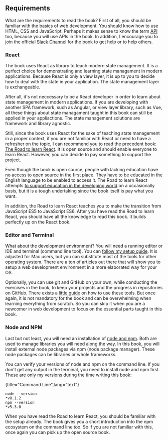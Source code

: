 ## Requirements

What are the requirements to read the book? First of all, you should be familiar with the basics of web development. You should know how to use HTML, CSS and JavaScript. Perhaps it makes sense to know the term [API](https://www.robinwieruch.de/what-is-an-api-javascript/) too, because you will use APIs in the book. In addition, I encourage you to join the official [Slack Channel](https://slack-taming-the-state.wieruch.com/) for the book to get help or to help others.

### React

The book uses React as library to teach modern state management. It is a perfect choice for demonstrating and learning state managament in modern applications. Because React is only a view layer, it is up to you to decide how to deal with the state in your application. The state management layer is exchangeable.

After all, it's not neccessary to be a React developer in order to learn about state management in modern applications. If you are developing with another SPA framework, such as Angular, or view layer library, such as Vue, all these things about state managament taught in this book can still be applied in your appliactions. The state management solutions are framework and library agnostic.

Still, since the book uses React for the sake of teaching state management in a proper context, if you are not familiar with React or need to have a refresher on the topic, I can recommend you to read the precedent book: [The Road to learn React](https://www.robinwieruch.de/the-road-to-learn-react/). It is open source and should enable everyone to learn React. However, you can decide to pay something to support the project.

Even though the book is open source, people with lacking education have no access to open source in the first place. They have to be educated in the English language to be enabled to access it. The Road to learn React attempts [to support education in the developing world](https://www.robinwieruch.de/giving-back-by-learning-react/) on a occasionally basis, but it is a tough undertaking since the book itself is pay what you want.

In addition, the Road to learn React teaches you to make the transition from JavaScript ES5 to JavaScript ES6. After you have read the Road to learn React, you should have all the knowledge to read this book. It builds perfectly up on the React book.

### Editor and Terminal

What about the development environment? You will need a running editor or IDE and terminal (command line tool). You can [follow my setup guide](https://www.robinwieruch.de/developer-setup/). It is adjusted for Mac users, but you can substitute most of the tools for other operating system. There are a ton of articles out there that will show you to setup a web development environment in a more elaborated way for your OS.

Optionally, you can use git and GitHub on your own, while conducting the exercises in the book, to keep your projects and the progress in repositories on GitHub. There exists a [little guide](https://www.robinwieruch.de/git-essential-commands/) on how to use these tools. But once again, it is not mandatory for the book and can be overwhelming when learning everything from scratch. So you can skip it when you are a newcomer in web development to focus on the essential parts taught in this book.

### Node and NPM

Last but not least, you will need an installation of [node and npm](https://nodejs.org/en/). Both are used to manage libraries you will need along the way. In this book, you will install external node packages via npm (node package manager). These node packages can be libraries or whole frameworks.

You can verify your versions of node and npm on the command line. If you don't get any output in the terminal, you need to install node and npm first. These are only my versions during the time writing this book:

{title="Command Line",lang="text"}
~~~~~~~~
node --version
*v8.1.2
npm --version
*v5.3.0
~~~~~~~~

When you have read the Road to learn React, you should be familiar with the setup already. The book gives you a short introduction into the npm ecosystem on the command line too. So if you are not familiar with this, once again you can pick up the open source book.